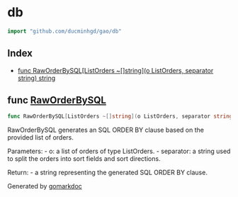 <!-- Code generated by gomarkdoc. DO NOT EDIT -->

# db

```go
import "github.com/ducminhgd/gao/db"
```

## Index

- [func RawOrderBySQL\[ListOrders \~\[\]string\]\(o ListOrders, separator string\) string](<#RawOrderBySQL>)


<a name="RawOrderBySQL"></a>
## func [RawOrderBySQL](<https://github.com/ducminhgd/gao/blob/main/db/opts.go#L13>)

```go
func RawOrderBySQL[ListOrders ~[]string](o ListOrders, separator string) string
```

RawOrderBySQL generates an SQL ORDER BY clause based on the provided list of orders.

Parameters: \- o: a list of orders of type ListOrders. \- separator: a string used to split the orders into sort fields and sort directions.

Return: \- a string representing the generated SQL ORDER BY clause.

Generated by [gomarkdoc](<https://github.com/princjef/gomarkdoc>)
